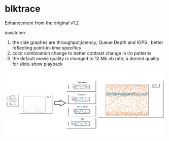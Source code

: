 # blktrace
Enhancement from the original v1.2

iowatcher:

1. the side graphes are throughput;latency; Queue Depth and IOPS ; better reflecting point-in-time specifics
2. color combination change to better contrast change in i/o patterns
3. the default movie quality is changed to 12 Mb vb rate; a decent quality for slide-show playback

![change of visualization](https://github.com/AlanWangGe/blktrace/blob/master/sample_visualization/2020-01-20_144452.png)
